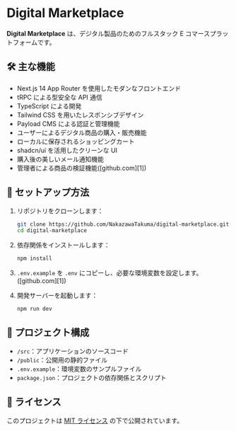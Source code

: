 # Digital Marketplace

**Digital Marketplace** は、デジタル製品のためのフルスタック E コマースプラットフォームです。

## 🛠 主な機能

- Next.js 14 App Router を使用したモダンなフロントエンド
- tRPC による型安全な API 通信
- TypeScript による開発
- Tailwind CSS を用いたレスポンシブデザイン
- Payload CMS による認証と管理機能
- ユーザーによるデジタル商品の購入・販売機能
- ローカルに保存されるショッピングカート
- shadcn/ui を活用したクリーンな UI
- 購入後の美しいメール通知機能
- 管理者による商品の検証機能([github.com][1])

## 🚀 セットアップ方法

1. リポジトリをクローンします：

   ```bash
   git clone https://github.com/NakazawaTakuma/digital-marketplace.git
   cd digital-marketplace
   ```

2. 依存関係をインストールします：

   ```bash
   npm install
   ```

3. `.env.example` を `.env` にコピーし、必要な環境変数を設定します。([github.com][1])

4. 開発サーバーを起動します：

   ```bash
   npm run dev
   ```

## 📁 プロジェクト構成

- `/src`：アプリケーションのソースコード
- `/public`：公開用の静的ファイル
- `.env.example`：環境変数のサンプルファイル
- `package.json`：プロジェクトの依存関係とスクリプト

## 📄 ライセンス

このプロジェクトは [MIT ライセンス](LICENSE) の下で公開されています。
